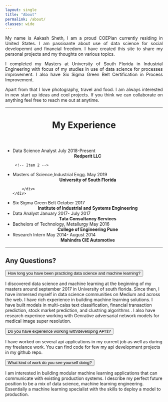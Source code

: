 ```yaml
---
layout: single
title: "About"
permalink: /about/
classes: wide
---
```

<html>
<!-- links -->
<link rel="stylesheet" href="/assets/css/timeline.css">
<link rel="stylesheet" href="/assets/css/faq.css">
<style>
div.justify {
  text-align: justify;
} 
</style>
<div class="justify">
My name is Aakash Sheth, I am a proud COEPian currently residing in United States. I am passioante about use of data science for social developemnt and financial freedom. I have created this site to share my personal projects and my thoughts on various topics. 

I completed my Masters at University of South Florida in Industrial Engineering with focus of my studies in use of data science for processes improvement. I also have Six Sigma Green Belt Certification in Process Improvement. 

Apart from that I love photography, travel and food. I am always interested in new start up ideas and cool projects. If you think we can collaborate on anything feel free to reach me out at anytime.

</div>
<hr>
<body>
<header>
        
  <h1>My Experience</h1>
</header>
  
  <ul class="timeline">
    <!-- Item 1 -->
    <li>
      <div class="direction-r">
        <div class="flag-wrapper">
          <span class="hexa"></span>
          <span class="flag">Data Science Analyst</span>
          <span class="time-wrapper"><span class="time"> July 2018-Present</span></span>
        </div>
        <div class="desc">
            <center><b>Redperit LLC</b></center>
        </div>
      </div>
    </li>
  
     <!-- Item 2 -->
  <li>
    <div class="direction-l">
      <div class="flag-wrapper">
        <span class="hexa"></span>
        <span class="flag">Masters of Science,Industrial Engg.</span>
        <span class="time-wrapper"><span class="time">May 2019</span></span>
      </div>
      <div class="desc">
          <center><b>University of South Florida</b></center>
          
        </div>
    </div>
  </li>

  <!-- Item 3 -->
  <li>
    <div class="direction-r">
      <div class="flag-wrapper">
        <span class="hexa"></span>
        <span class="flag">Six Sigma Green Belt</span>
        <span class="time-wrapper"><span class="time">October 2017</span></span>
      </div>
      <div class="desc">
          <center> <b>Institute of Industrial and Systems Engineering</b> </center> 
        </div>
    </div>
  </li>

  <!-- Item 4 -->
  <li>
    <div class="direction-l">
        <div class="flag-wrapper">
        <span class="hexa"></span>
        <span class="flag">Data Analyst</span>
        <span class="time-wrapper"><span class="time">January 2017- July 2017 </span></span>
        </div>
        <div class="desc">
            <center><b>Tata Consultancy Services </b></center>
        </div>
    </div>
  </li>

  <!-- Item 5 -->
  <li>
  <div class="direction-r">
      <div class="flag-wrapper">
      <span class="hexa"></span>
      <span class="flag">Bachelors of Technology, Metallurgy</span>
      <span class="time-wrapper"><span class="time">May 2016</span></span>
      </div>
      <div class="desc">
          <center><b>College of Engineering Pune </b></center> 
      </div>
  </div>
  </li>
  <li>
  <div class="direction-l">
      <div class="flag-wrapper">
      <span class="hexa"></span>
      <span class="flag">Research Intern</span>
      <span class="time-wrapper"><span class="time"> May 2014- August 2014</span></span>
      </div>
      <div class="desc">
          <center><b>Mahindra CIE Automotive </b></center>
      </div>
  </div>
  </li>
  </ul>
  <hr>
  <div>
  <h2>Any Questions?</h2>
<button type="button" class="collapsible">How long you have been practicing data science and machine learning?</button>
<div class="content">
  <p>I discovered data science and machine learning at the beginning of my masters around september 2017 in University of south florida. Since then, I have immersed myself in data science communities on Medium and across the web.
        I have rich experience in building machine learning solutions. I have built models in multi-calss text classification, financial transaction prediction, stock market prediction, and clustring algorithms .
        I also have research experince working with Genrative adversarial network models for medical image super resolution. </p>
</div>
<button type="button" class="collapsible">Do you have experience working with/developing API's? </button>
<div class="content">
  <p>I have worked on several api applications in my current job as well as during my freelance work. You can find code for few my api development projects in my github repo. </p>
</div>
<button type="button" class="collapsible">What kind of work do you see yourself doing?</button>
<div class="content">
  <p>I am interested in building modular machine learning applications that can communicate with existing production systems.
     I describe my perfect future position to be a mix of data science, machine learning engineering. Essentially a machine learning specialist with the skills to deploy a model to production.</p>
</div>

<script>
var coll = document.getElementsByClassName("collapsible");
var i;

for (i = 0; i < coll.length; i++) {
  coll[i].addEventListener("click", function() {
    this.classList.toggle("active");
    var content = this.nextElementSibling;
    if (content.style.display === "block") {
      content.style.display = "none";
    } else {
      content.style.display = "block";
    }
  });
}
</script>

  </div>   
</body>
</html>